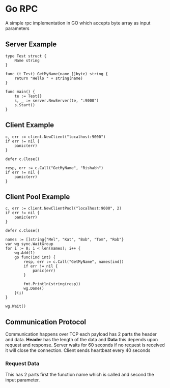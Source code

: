 # Go RPC

A simple rpc implementation in GO which accepts byte array as input parameters

## Server Example
```
type Test struct {
	Name string
}

func (t Test) GetMyName(name []byte) string {
	return "Hello " + string(name)
}

func main() {
	te := Test{}
	s, _ := server.NewServer(te, ":9000")
	s.Start()
}
```

## Client Example
```
c, err := client.NewClient("localhost:9000")
if err != nil {
	panic(err)
}

defer c.Close()

resp, err := c.Call("GetMyName", "Rishabh")
if err != nil {
	panic(err)
}
```

## Client Pool Example
```
c, err := client.NewClientPool("localhost:9000", 2)
if err != nil {
	panic(err)
}

defer c.Close()

names := []string{"Mel", "Kat", "Bob", "Tom", "Rob"}
var wg sync.WaitGroup
for i := 0; i < len(names); i++ {
	wg.Add(1)
	go func(ind int) {
		resp, err := c.Call("GetMyName", names[ind])
		if err != nil {
			panic(err)
		}

		fmt.Println(string(resp))
		wg.Done()
	}(i)
}

wg.Wait()
```

##

## Communication Protocol
Communication happens over TCP each payload has 2 parts the header and data. **Header** has the length of the data and **Data** this depends upon request and response. Server waits for 60 seconds if no request is received it will close the connection. Client sends heartbeat every 40 seconds

### Request Data
This has 2 parts first the function name which is called and second the input parameter.

